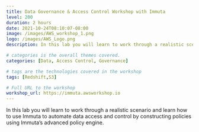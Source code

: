 ```yaml
---
title: Data Governance & Access Control Workshop with Immuta
level: 200
duration: 2 hours
date: 2021-10-24T08:10:07-08:00
image: /images/AWS_workshop_1.png
logo: /images/AWS_Logo.png
description: In this lab you will learn to work through a realistic scenario and learn how to use Immuta to automate data access and control by constructing policies using Immuta’s advanced policy engine.

# categories is the overall themes covered. 
categories: [Data, Access Control, Governance]

# tags are the technologies covered in the workshop
tags: [Redshift,S3]

# Full URL to the workshop
workshop_url: https://immuta.awsworkshop.io
---
```

In this lab you will learn to work through a realistic scenario and learn how to use Immuta to automate data access and control by constructing policies using Immuta’s advanced policy engine.